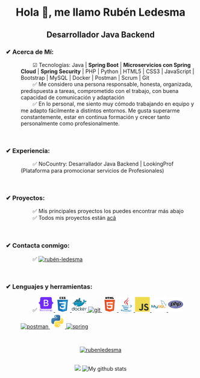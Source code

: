 <h1 align="center">Hola 👋, me llamo Rubén Ledesma</h1>
<h2 align="center">Desarrollador Java Backend</h2>

<h3 align="left">✔ Acerca de Mí:</h3>
<dl>
  <dd>
    &nbsp;&nbsp;&nbsp;&nbsp;&nbsp;&nbsp;&nbsp; 
    ☑ Tecnologías: Java | <b>Spring Boot</b> | <b>Microservicios con Spring Cloud</b> | <b>Spring Security</b> | PHP | Python | HTML5 | CSS3 | JavaScript | Bootstrap | MySQL | Docker | Postman | Scrum | Git
  </dd>
  <dd>
    &nbsp;&nbsp;&nbsp;&nbsp;&nbsp;&nbsp;&nbsp;
    ✅ Me considero una persona responsable, honesta, organizada, predispuesta a tareas, comprometido con el trabajo, con buena capacidad de comunicación y adaptación
  </dd>
  <dd>
    &nbsp;&nbsp;&nbsp;&nbsp;&nbsp;&nbsp;&nbsp;
    ✅ En lo personal, me siento muy cómodo trabajando en equipo y me adapto fácilmente a distintos entornos. Me gusta superarme constantemente, estar en continua formación y crecer tanto personalmente como profesionalmente.
  </dd>

</dl>
<br>  
<h3 align="left">✔ Experiencia:</h3>
<dl>
  <dd>
    &nbsp;&nbsp;&nbsp;&nbsp;&nbsp;&nbsp;&nbsp; 
     ✅ NoCountry: Desarrallador Java Backend | LookingProf (Plataforma para promocionar servicios de Profesionales)
  </dd>
</dl>
<br>
<h3 align="left">✔ Proyectos:</h3>
<dl>
  <dd>
    &nbsp;&nbsp;&nbsp;&nbsp;&nbsp;&nbsp;&nbsp; 
    ✅ Mis principales proyectos los puedes encontrar más abajo
  </dd>
  <dd>
    &nbsp;&nbsp;&nbsp;&nbsp;&nbsp;&nbsp;&nbsp; 
    ✅ Todos mis proyectos están <a href="https://github.com/rubenledesma10?tab=repositories" target="_blank">acá</a>
  </dd>
</dl>
<br>
<h3 align="left">✔ Contacta conmigo:</h3>
  <dl>
    <dd>
      &nbsp;&nbsp;&nbsp;&nbsp;&nbsp;&nbsp;&nbsp; 
      ✅   <a href="https://linkedin.com/in/rubén-ledesma" target="_blank"><img align="center" src="https://raw.githubusercontent.com/rahuldkjain/github-profile-readme-generator/master/src/images/icons/Social/linked-in-alt.svg" alt="rubén-ledesma" height="30" width="40" /></a>
    </dd>
  </dl> 
<br>
<h3 align="left">✔ Lenguajes y herramientas:</h3>
<dl>
  <dd>
    &nbsp;&nbsp;&nbsp;&nbsp;&nbsp;&nbsp;&nbsp; 
    ✅   <a href="https://getbootstrap.com" target="_blank" rel="noreferrer"> <img src="https://raw.githubusercontent.com/devicons/devicon/master/icons/bootstrap/bootstrap-plain-wordmark.svg" alt="bootstrap" width="40" height="40"/> </a> <a href="https://www.w3schools.com/css/" target="_blank" rel="noreferrer"> <img src="https://raw.githubusercontent.com/devicons/devicon/master/icons/css3/css3-original-wordmark.svg" alt="css3" width="40" height="40"/> </a> <a href="https://www.docker.com/" target="_blank" rel="noreferrer"> <img src="https://raw.githubusercontent.com/devicons/devicon/master/icons/docker/docker-original-wordmark.svg" alt="docker" width="40" height="40"/> </a> <a href="https://git-scm.com/" target="_blank" rel="noreferrer"> <img src="https://www.vectorlogo.zone/logos/git-scm/git-scm-icon.svg" alt="git" width="40" height="40"/> </a> <a href="https://www.w3.org/html/" target="_blank" rel="noreferrer"> <img src="https://raw.githubusercontent.com/devicons/devicon/master/icons/html5/html5-original-wordmark.svg" alt="html5" width="40" height="40"/> </a> <a href="https://www.java.com" target="_blank" rel="noreferrer"> <img src="https://raw.githubusercontent.com/devicons/devicon/master/icons/java/java-original.svg" alt="java" width="40" height="40"/> </a> <a href="https://developer.mozilla.org/en-US/docs/Web/JavaScript" target="_blank" rel="noreferrer"> <img src="https://raw.githubusercontent.com/devicons/devicon/master/icons/javascript/javascript-original.svg" alt="javascript" width="40" height="40"/> </a> <a href="https://www.mysql.com/" target="_blank" rel="noreferrer"> <img src="https://raw.githubusercontent.com/devicons/devicon/master/icons/mysql/mysql-original-wordmark.svg" alt="mysql" width="40" height="40"/> </a> <a href="https://www.php.net" target="_blank" rel="noreferrer"> <img src="https://raw.githubusercontent.com/devicons/devicon/master/icons/php/php-original.svg" alt="php" width="40" height="40"/> </a> <a href="https://postman.com" target="_blank" rel="noreferrer"> <img src="https://www.vectorlogo.zone/logos/getpostman/getpostman-icon.svg" alt="postman" width="40" height="40"/> </a> <a href="https://www.python.org" target="_blank" rel="noreferrer"> <img src="https://raw.githubusercontent.com/devicons/devicon/master/icons/python/python-original.svg" alt="python" width="40" height="40"/> </a> <a href="https://spring.io/" target="_blank" rel="noreferrer"> <img src="https://www.vectorlogo.zone/logos/springio/springio-icon.svg" alt="spring" width="40" height="40"/> </a> 
  </dd>
</dl>
<br>
<p align="center"> <a href="https://github.com/ryo-ma/github-profile-trophy"><img src="https://github-profile-trophy.vercel.app/?username=rubenledesma10&theme=onedark" alt="rubenledesma" /></a> 
</p>
<br>
<div align="center">
  <img src="https://github-readme-stats.vercel.app/api/top-langs/?username=rubenledesma10&layout=compact&theme=cobalt&hide_border=true" width="36%"/>
   <img src="https://github-readme-stats.vercel.app/api?username=rubenledesma10&show_icons=true&theme=cobalt&hide_border=true" alt="My github stats" width="47%"/> 
</div>
